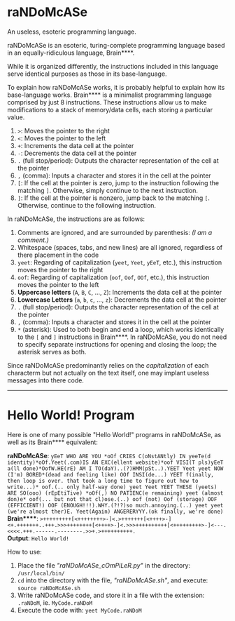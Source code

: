 # raNDoMcASe
An useless, esoteric programming language.

raNDoMcASe is an esoteric, turing-complete programming language based in an equally-ridiculous language, Brain\*\*\*\*.

While it is organized differently, the instructions included in this language serve identical purposes as those in its base-language.

To explain how raNDoMcASe works, it is probably helpful to explain how its base-language works. Brain\*\*\*\* is a minimalist programming language comprised by just 8 instructions. These instructions allow us to make modifications to a stack of memory/data cells, each storing a particular value.
 1. `>`: Moves the pointer to the right
 2. `<`: Moves the pointer to the left
 3. `+`: Increments the data cell at the pointer
 4. `-`: Decrements the data cell at the pointer
 5. `.` (full stop/period): Outputs the character representation of the cell at the pointer
 6. `,` (comma): Inputs a character and stores it in the cell at the pointer
 7. `[`: If the cell at the pointer is zero, jump to the instruction following the matching `]`. Otherwise, simply continue to the next instruction.
 8. `]`: If the cell at the pointer is nonzero, jump back to the matching `[`. Otherwise, continue to the following instruction.
 
 In raNDoMcASe, the instructions are as follows:

 1. Comments are ignored, and are surrounded by parenthesis: *(I am a comment.)*
 2. Whitespace (spaces, tabs, and new lines) are all ignored, regardless of there placement in the code
 3. `yeet`: Regarding of capitalization (`yeet`, `Yeet`, `yEeT`, etc.), this instruction moves the pointer to the right
 4. `oof`: Regarding of capitalization (`oof`, `Oof`, `OOf`, etc.), this instruction moves the pointer to the left
 5. **Uppercase letters** (`A`, `B`, `C`, ..., `Z`): Increments the data cell at the pointer
 6. **Lowercase Letters** (`a`, `b`, `c`, ..., `z`): Decrements the data cell at the pointer
 7. `.` (full stop/period): Outputs the character representation of the cell at the pointer
 8. `,` (comma): Inputs a character and stores it in the cell at the pointer
 9. `*` (asterisk): Used to both begin and end a loop, which works identically to the `[` and `]` instructions in Brain\*\*\*\*. In raNDoMcASe, you do not need to specify separate instructions for opening and closing the loop; the asterisk serves as both.

Since raNDoMcASe predominantly relies on the *capitalization* of each characterm but not actually on the text itself, one may implant useless messages into there code.

---------

# Hello World! Program
Here is one of many possible "Hello World!" programs in raNDoMcASe, as well as its Brain\*\*\*\* equivalent:

**raNDoMcASe**: `yEeT WHO ARE YOU *oOf CRIES C(oNstANtly) IN yeeTe(d identity)*oOf.Yeet(.com)IS AN EXC(ellent website)*oof VISI(T pls)yEeT a(ll done)*OofW.HE(rE) AM I TO(daY)..(?)HMM(pSt..).YEET Yeet yeet NOW (I'm) BORED*(dead and feeling like) OOf INSI(de...) YEET f(inally, then loop is over. that took a long time to figure out how to write...)* oof.(.. only half-way done) yeet Yeet YEET THESE (yeets) ARE SO(ooo) (rEpEtiTive) *oOf(,) NO PATIENC(e remaining) yeet (almost don)e* oof(... but not that cl)ose.(..) oof (not) Oof (storage) OOF (EFFICIENT!) OOF (ENOUGH!!!).WHY.(?!?)so much.annoying.(..) yeet yeet (we're almost ther)E. Yeet(Again) ANGERERYYY.(ok finally, we're done)` \
**Brain\*\*\*\***: `>+++++++++[<++++++++>-]<.>+++++++[<++++>-]<+.+++++++..+++.>>>++++++++[<++++>-]<.>>>++++++++++[<+++++++++>-]<---.<<<<.+++.------.--------.>>+.>++++++++++.` \
**Output**: `Hello World!`

How to use:
 1. Place the file *"raNDoMcASe_cOmPiLeR.py"* in the directory: `/usr/local/bin/`
 2. `cd` into the directory with the file, *"raNDoMcASe.sh"*, and execute: `source raNDoMcASe.sh`
 3. Write raNDoMcASe code, and store it in a file with the extension: `.raNDoM`, ie. `MyCode.raNDoM`
 4. Execute the code with: `yeet MyCode.raNDoM`
